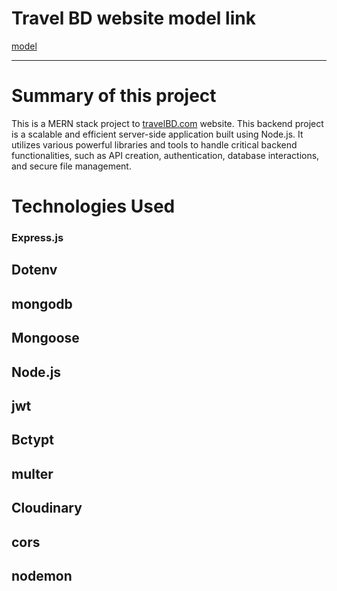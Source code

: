# Travel BD website model link 

[model](https://app.eraser.io/workspace/rK7J4ho9JjxafGwBv2UM?origin=share)


---
# Summary of this project

This  is a MERN stack project to [travelBD.com](https://travelbd-158bd.web.app) website. This backend project is a scalable and efficient server-side application built using Node.js. It utilizes various powerful libraries and tools to handle critical backend functionalities, such as API creation, authentication, database interactions, and secure file management.


# Technologies Used
 ### Express.js
 ## Dotenv 
 ## mongodb
 ## Mongoose 
 ## Node.js
 ## jwt
 ## Bctypt
 ## multer
 ## Cloudinary 
 ## cors
 ## nodemon
